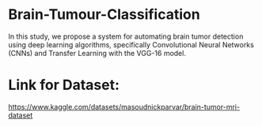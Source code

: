 # Brain-Tumour-Classification
In this study, we propose a system for automating brain tumor detection using deep learning algorithms, specifically Convolutional Neural Networks (CNNs) and Transfer Learning with the VGG-16 model.
# Link for Dataset:
https://www.kaggle.com/datasets/masoudnickparvar/brain-tumor-mri-dataset 

